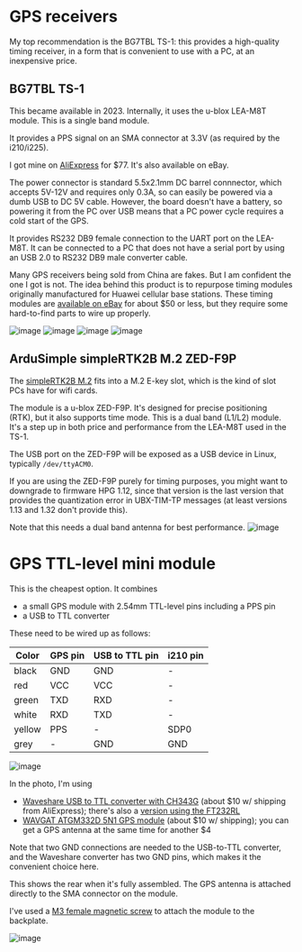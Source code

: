 # GPS receivers

My top recommendation is the BG7TBL TS-1: this provides a high-quality timing receiver, in a form that is convenient to
use with a PC, at an inexpensive price.

## BG7TBL TS-1

This became available in 2023. Internally, it uses the u-blox LEA-M8T module. This is a single band module.

It provides a PPS signal on an SMA connector at 3.3V (as required by the i210/i225).

I got mine on [AliExpress](https://www.aliexpress.com/item/1005005753445408.html) for $77. It's also available on eBay.

The power connector is standard 5.5x2.1mm DC barrel connnector, which accepts 5V-12V and requires only 0.3A, so can easily be powered via a dumb USB to DC 5V cable. However,
the board doesn't have a battery, so powering it from the PC over USB means that
a PC power cycle requires a cold start of the GPS.

It provides RS232 DB9 female connection to the UART port on the LEA-M8T. It can be connected
to a PC that does not have a serial port by using an USB 2.0 to RS232 DB9 male converter cable.

Many GPS receivers being sold from China are fakes. But I am confident the one I got is not. The idea behind this product is
to repurpose timing modules originally manufactured for Huawei cellular base stations. These timing modules
are [available on eBay](https://www.ebay.com/itm/333619130232) for about $50 or less, but they require some hard-to-find parts to wire up properly.

![image](https://github.com/jclark/pc-ptp-ntp-guide/assets/499966/9a823dfd-88b9-40d5-9f61-494286e0f4f7)
![image](https://github.com/jclark/pc-ptp-ntp-guide/assets/499966/566971aa-53ad-4f66-a5a1-9ce91d0d62c9)
![image](https://github.com/jclark/pc-ptp-ntp-guide/assets/499966/991155c1-231b-4677-9071-eee3be45c1bf)
![image](https://github.com/jclark/pc-ptp-ntp-guide/assets/499966/86afd267-66da-45be-a105-f538cc3e5b21)

## ArduSimple simpleRTK2B M.2 ZED-F9P

The [simpleRTK2B M.2](https://www.ardusimple.com/product/simplertk2b-m-2/) fits into a M.2 E-key slot, which is the kind of slot PCs have for wifi cards.

The module is a u-blox ZED-F9P. It's designed for precise positioning (RTK), but it also supports time mode.
This is a dual band (L1/L2) module. It's a step up in both price and performance from the LEA-M8T used in the TS-1.

The USB port on the ZED-F9P will be exposed as a USB device in Linux, typically `/dev/ttyACM0`.

If you are using the ZED-F9P purely for timing purposes, you might want to downgrade to firmware
HPG 1.12, since that version is the last version that provides the quantization error in UBX-TIM-TP messages
(at least versions 1.13 and 1.32 don't provide this).

Note that this needs a dual band antenna for best performance.
![image](https://github.com/jclark/pc-ptp-ntp-guide/assets/499966/e5f35ce8-30de-4bff-a653-6cb765f83cda)

# GPS TTL-level mini module

This is the cheapest option. It combines 

- a small GPS module with 2.54mm TTL-level pins including a PPS pin
- a USB to TTL converter

These need to be wired up as follows:

| Color | GPS pin | USB to TTL pin | i210 pin  |
| --- | --- | --- | --- |
| black | GND | GND | - |
| red | VCC | VCC | - |
| green | TXD | RXD | - | 
| white | RXD | TXD | - |
| yellow | PPS | - | SDP0 | 
| grey | - | GND | GND |

![image](https://github.com/jclark/pc-ptp-ntp-guide/assets/499966/6478d23c-d817-4293-beb2-7af62f3e88a1)

In the photo, I'm using

* [Waveshare USB to TTL converter with CH343G](https://www.waveshare.com/product/usb-to-ttl-b.htm) (about $10 w/ shipping from AliExpress); there's also a [version using the FT232RL](https://www.waveshare.com/usb-to-ttl.htm)
* [WAVGAT ATGM332D 5N1 GPS module](https://www.aliexpress.com/item/1005004402839841.html) (about $10 w/ shipping); you can get a GPS antenna at the same time for another $4

Note that two GND connections are needed to the USB-to-TTL converter, and the Waveshare converter has two GND pins, which makes it the convenient choice here.

This shows the rear when it's fully assembled. The GPS antenna is attached directly to the SMA connector on the module.

I've used a [M3 female magnetic screw](https://www.aliexpress.com/item/1005005091559659.html) to attach the module to the backplate.

![image](https://github.com/jclark/pc-ptp-ntp-guide/assets/499966/ce30d226-b7d0-44d7-976e-cb92bc928f8c)

